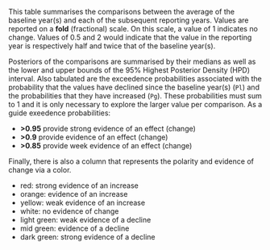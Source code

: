 This table summarises the comparisons between the average of the
baseline year(s) and each of the subsequent reporting years. Values
are reported on a **fold** (fractional) scale. On this scale, a value
of 1 indicates no change. Values of 0.5 and 2 would indicate that the
value in the reporting year is respectively half and twice that of the
baseline year(s).

Posteriors of the comparisons are summarised by their medians as well
as the lower and upper bounds of the 95% Highest Posterior Density
(HPD) interval. Also tabulated are the exceedence probabilities
associated with the probability that the values have declined since
the baseline year(s) (`Pl`) and the probabilities that they have
increased (`Pg`). These probabilities must sum to 1 and it is only
necessary to explore the larger value per comparison. As a guide
exeedence probabilities:

- **>0.95** provide strong evidence of an effect (change)
- **>0.9** provide evidence of an effect (change)
- **>0.85** provide week evidence of an effect (change)

Finally, there is also a column that represents the
polarity and evidence of change via a color.

- red: strong evidence of an increase
- orange: evidence of an increase
- yellow: weak evidence of an increase 
- white: no evidence of change
- light green: weak evidence of a decline
- mid green: evidence of a decline
- dark green: strong evidence of a decline

